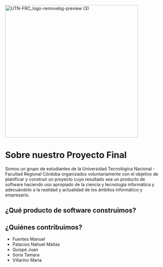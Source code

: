 <div class="center">
<img width="430" alt="UTN-FRC_logo-removebg-preview (3)" src="https://user-images.githubusercontent.com/79520021/111887709-a24d6880-89b5-11eb-88d3-aa70a778d2d8.png" >
</div>

# Sobre nuestro Proyecto Final
Somos un grupo de estudiantes de la Universidad Tecnológica Nacional - Facultad Regional Córdoba organizados voluntariamente con el objetivo de planificar y construir un proyecto cuyo resultado sea un producto de software haciendo uso apropiado de la ciencia y tecnología informática y adecuándolo a la realidad y actualidad de los ámbitos informático y empresario.


## ¿Qué producto de software construimos?

## ¿Quiénes contribuimos? 

* Fuentes Manuel
* Palacios Nahuel Matias
* Quispe Juan
* Soria Tamara
* Villarino Maria
